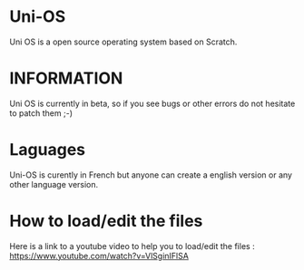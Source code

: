 # Uni-OS
Uni OS is a open source operating system based on Scratch.
# INFORMATION
Uni OS is currently in beta, so if you see bugs or other errors do not hesitate to patch them ;-) 
# Laguages
Uni-OS is curently in French but anyone can create a english  version or any other language version.
# How to load/edit the files
Here is a link to a youtube video to help you to load/edit the files : https://www.youtube.com/watch?v=VlSginIFlSA
